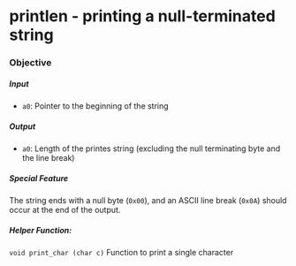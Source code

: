 # printlen - printing a null-terminated string

### Objective
##### Input
- `a0`: Pointer to the beginning of the string
##### Output
- `a0`: Length of the printes string (excluding the null terminating byte and the line break)
##### Special Feature
The string ends with a null byte (`0x00`), and an ASCII line break (`0x0A`) should occur at the end of the output.
##### Helper Function:
```void print_char (char c)```
Function to print a single character





